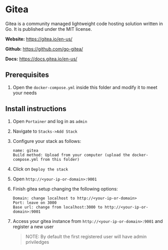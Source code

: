 # Gitea

Gitea is a community managed lightweight code hosting solution written in Go. It is published under the MIT license.

**Website:** https://gitea.io/en-us/

**Github:** https://github.com/go-gitea/

**Docs:** https://docs.gitea.io/en-us/

## Prerequisites

1. Open the `docker-compose.yml` inside this folder and modify it to meet your needs

## Install instructions

1. Open `Portainer` and log in as `admin`
2. Navigate to `Stacks->Add Stack`
3. Configure your stack as follows:
   ```
   name: gitea
   Build method: Upload from your computer (upload the docker-compose.yml from this folder)
   ```
4. Click on `Deploy the stack`
5. Open `http://<your-ip-or-domain>:9001`
6. Finish gitea setup changing the following options:
   ```
   Domain: change localhost to http://<your-ip-or-domain>
   Port: leave on 3000
   Base url: change from localhost:3000 to http://<your-ip-or-domain>:9001
   ```
7. Access your gitea instance from `http://<your-ip-or-domain>:9001` and register a new user
   
   > NOTE: By default the first registered user will have admin priviledges
